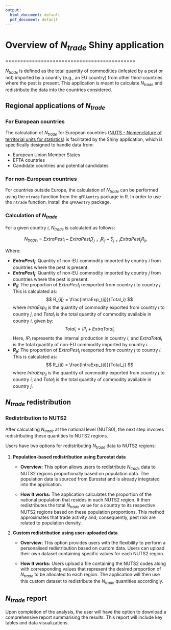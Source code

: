 ```yaml
---
output:
  html_document: default
  pdf_document: default
---
```


# Overview of $N_{trade}$ Shiny application
============================================

$N_{trade}$ is defined as the total quantity of commodities (infested by a pest or not) imported by a country (e.g., an EU country) from other third-countries where the pest is present. This application is meant to calculate $N_{trade}$ and redistribute the data into the countries considered.


## Regional applications of $N_{trade}$

### For European countries

The calculation of $N_{trade}$ for European countries ([NUTS - Nomenclature of territorial units for statistics](https://ec.europa.eu/eurostat/web/nuts)) is facilitated by the Shiny application, which is specifically designed to handle data from:

- European Union Member States
- EFTA countries
- Candidate countries and potential candidates


### For non-European countries
For countries outside Europe, the calculation of $N_{trade}$ can be performed using the `ntrade` function from the `qPRAentry` package in R.
In order to use the `ntrade` function, install the `qPRAentry` package.


### Calculation of $N_{trade}$

For a given country $i$, $N_{trade}$ is calculated as follows:

$$
N_{trade_i} = ExtraPest_i - ExtraPest_i \sum_{j \neq i} R_{ij} + \sum_{j \neq i} ExtraPest_j R_{ji},
$$

Where:

- **$ExtraPest_i$**: Quantity of non-EU commodity imported by country $i$ from countries where the pest is present.
- **$ExtraPest_j$**: Quantity of non-EU commodity imported by country $j$ from countries where the pest is present.
- **$R_{ij}$**: The proportion of $ExtraPest_i$ reexported from country $i$ to country $j$. This is calculated as:
  $$
  R_{ij} = \frac{IntraExp_{ij}}{Total_i}
  $$
  where $IntraExp_{ij}$ is the quantity of commodity exported from country $i$ to country $j$, and $Total_i$ is the total quantity of commodity available in country $i$, given by:
  $$
  Total_i = IP_i + ExtraTotal_i
  $$
  Here, $IP_i$ represents the internal production in country $i$, and $ExtraTotal_i$ is the total quantity of non-EU commodity imported by country $i$.
- **$R_{ji}$**: The proportion of $ExtraPest_j$ reexported from country $j$ to country $i$. This is calculated as:
  $$
  R_{ji} = \frac{IntraExp_{ji}}{Total_j}
  $$
  where $IntraExp_{ji}$ is the quantity of commodity exported from country $j$ to country $i$, and $Total_j$ is the total quantity of commodity available in country $j$.


## $N_{trade}$ redistribution

### Redistribution to NUTS2

After calculating $N_{trade}$ at the national level (NUTS0), the next step involves redistributing these quantities to NUTS2 regions. 

Users have two options for redistributing $N_{trade}$ data to NUTS2 regions:

1. **Population-based redistribution using Eurostat data**

   - **Overview:** This option allows users to redistribute $N_{trade}$ data to NUTS2 regions proportionally based on population data. The population data is sourced from Eurostat and is already integrated into the application.
   
   - **How It works:** The application calculates the proportion of the national population that resides in each NUTS2 region. It then redistributes the total $N_{trade}$ value for a country to its respective NUTS2 regions based on these population proportions. This method approximates that trade activity and, consequently, pest risk are related to population density.


2. **Custom redistribution using user-uploaded data**

   - **Overview:** This option provides users with the flexibility to perform a personalised redistribution based on custom data. Users can upload their own dataset containing specific values for each NUTS2 region.
   
   - **How It works:** Users upload a file containing the NUTS2 codes along with corresponding values that represent the desired proportion of $N_{trade}$ to be allocated to each region. The application will then use this custom dataset to redistribute the $N_{trade}$ quantities accordingly.


## $N_{trade}$ report

Upon completion of the analysis, the user will have the option to download a comprehensive report summarising the results. This report will include key tables and data visualizations.